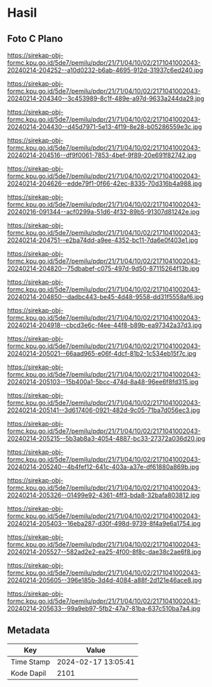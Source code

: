 # Hasil

## Foto C Plano

https://sirekap-obj-formc.kpu.go.id/5de7/pemilu/pdpr/21/71/04/10/02/2171041002043-20240214-204252--a10d0232-b6ab-4695-912d-31937c6ed240.jpg

https://sirekap-obj-formc.kpu.go.id/5de7/pemilu/pdpr/21/71/04/10/02/2171041002043-20240214-204340--3c453989-8c1f-489e-a97d-9633a244da29.jpg

https://sirekap-obj-formc.kpu.go.id/5de7/pemilu/pdpr/21/71/04/10/02/2171041002043-20240214-204430--d45d7971-5e13-4f19-8e28-b05286559e3c.jpg

https://sirekap-obj-formc.kpu.go.id/5de7/pemilu/pdpr/21/71/04/10/02/2171041002043-20240214-204516--df9f0061-7853-4bef-9f89-20e691f82742.jpg

https://sirekap-obj-formc.kpu.go.id/5de7/pemilu/pdpr/21/71/04/10/02/2171041002043-20240214-204626--edde79f1-0f66-42ec-8335-70d316b4a988.jpg

https://sirekap-obj-formc.kpu.go.id/5de7/pemilu/pdpr/21/71/04/10/02/2171041002043-20240216-091344--acf0299a-51d6-4f32-89b5-91307d81242e.jpg

https://sirekap-obj-formc.kpu.go.id/5de7/pemilu/pdpr/21/71/04/10/02/2171041002043-20240214-204751--e2ba74dd-a9ee-4352-bc11-7da6e0f403e1.jpg

https://sirekap-obj-formc.kpu.go.id/5de7/pemilu/pdpr/21/71/04/10/02/2171041002043-20240214-204820--75dbabef-c075-497d-9d50-87115264f13b.jpg

https://sirekap-obj-formc.kpu.go.id/5de7/pemilu/pdpr/21/71/04/10/02/2171041002043-20240214-204850--dadbc443-be45-4d48-9558-dd31f5558af6.jpg

https://sirekap-obj-formc.kpu.go.id/5de7/pemilu/pdpr/21/71/04/10/02/2171041002043-20240214-204918--cbcd3e6c-f4ee-44f8-b89b-ea97342a37d3.jpg

https://sirekap-obj-formc.kpu.go.id/5de7/pemilu/pdpr/21/71/04/10/02/2171041002043-20240214-205021--66aad965-e06f-4dcf-81b2-1c534eb15f7c.jpg

https://sirekap-obj-formc.kpu.go.id/5de7/pemilu/pdpr/21/71/04/10/02/2171041002043-20240214-205103--15b400a1-5bcc-474d-8a48-96ee6f8fd315.jpg

https://sirekap-obj-formc.kpu.go.id/5de7/pemilu/pdpr/21/71/04/10/02/2171041002043-20240214-205141--3d617406-0921-482d-9c05-71ba7d056ec3.jpg

https://sirekap-obj-formc.kpu.go.id/5de7/pemilu/pdpr/21/71/04/10/02/2171041002043-20240214-205215--5b3ab8a3-4054-4887-bc33-27372a036d20.jpg

https://sirekap-obj-formc.kpu.go.id/5de7/pemilu/pdpr/21/71/04/10/02/2171041002043-20240214-205240--4b4fef12-641c-403a-a37e-df61880a869b.jpg

https://sirekap-obj-formc.kpu.go.id/5de7/pemilu/pdpr/21/71/04/10/02/2171041002043-20240214-205326--01499e92-4361-4ff3-bda8-32bafa803812.jpg

https://sirekap-obj-formc.kpu.go.id/5de7/pemilu/pdpr/21/71/04/10/02/2171041002043-20240214-205403--16eba287-d30f-498d-9739-8f4a9e6a1754.jpg

https://sirekap-obj-formc.kpu.go.id/5de7/pemilu/pdpr/21/71/04/10/02/2171041002043-20240214-205527--582ad2e2-ea25-4f00-8f8c-dae38c2ae6f8.jpg

https://sirekap-obj-formc.kpu.go.id/5de7/pemilu/pdpr/21/71/04/10/02/2171041002043-20240214-205605--396e185b-3d4d-4084-a88f-2d121e46ace8.jpg

https://sirekap-obj-formc.kpu.go.id/5de7/pemilu/pdpr/21/71/04/10/02/2171041002043-20240214-205633--99a9eb97-5fb2-47a7-81ba-637c510ba7a4.jpg


## Metadata

| Key        | Value               |
| ---------- | ------------------- |
| Time Stamp | 2024-02-17 13:05:41 |
| Kode Dapil | 2101                |



